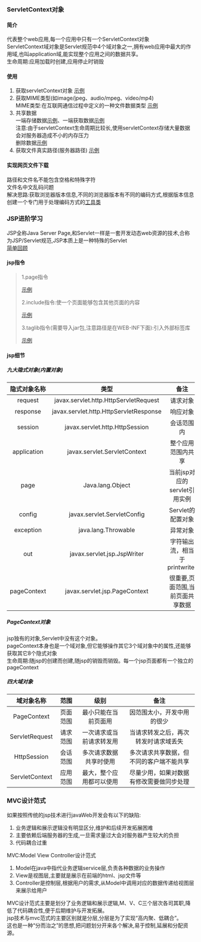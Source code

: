 ### ServletContext对象
#### 简介
代表整个web应用,每一个应用中只有一个ServletContext对象  
ServletContext域对象是Servlet规范中4个域对象之一,拥有web应用中最大的作用域,也叫application域,能实现整个应用之间的数据共享。  
生命周期:应用加载时创建,应用停止时销毁
#### 使用
1. 获取servletContext对象 
   [示例](src/com/entropy/test/ServletContextTest.java)
2. 获取MIME类型(如image/jpeg、audio/mpeg、video/mp4)  
   MIME类型:在互联网通信过程中定义的一种文件数据类型
   [示例](src/com/entropy/test/MIMETest.java)
3. 共享数据  
   一端存储数据[示例](src/com/entropy/test/DataSaveTest.java)、一端获取数据[示例](src/com/entropy/test/DataShareTest.java)  
   注意:由于servletContext生命周期比较长,使用servletContext存储大量数据会对服务器造成不小的内存压力  
   删除数据[示例](src/com/entropy/test/DataCleanTest.java)
4. 获取文件真实路径(服务器路径)
   [示例](src/com/entropy/test/PathInfo.java)  
#### 实现网页文件下载  
路径和文件名不能包含空格和特殊字符  
文件名中文乱码问题  
解决思路:获取浏览器版本信息,不同的浏览器版本有不同的编码方式,根据版本信息创建一个专门用于处理编码方式的[工具类](src/com/entropy/util/EncodeUtil.java)

### JSP进阶学习
JSP全称Java Server Page,和Servlet一样是一套开发动态web资源的技术,合称为JSP/Servlet规范,JSP本质上是一种特殊的Servlet  
[简单回顾](web/index.jsp)  
#### jsp指令
> 1.page指令
>
> [示例](web/page.jsp)
>
> 2.include指令:使一个页面能够包含其他页面的内容
>
> [示例](web/include.jsp)
>
> 3.taglib指令(需要导入jar包,注意路径是在WEB-INF下面):引入外部标签库
>
> [示例](web/taglib.jsp)
#### jsp细节
##### 九大隐式对象(内置对象)

| 隐式对象名称 |                  类型                  |               备注               |
| :----------: | :------------------------------------: | :------------------------------: |
|   request    | javax.servlet.http.HttpServletRequest  |             请求对象             |
|   response   | javax.servlet.http.HttpServletResponse |             响应对象             |
|   session    |     javax.servlet.http.HttpSession     |            会话范围内            |
| application  |      javax.servlet.ServletContext      |        整个应用范围内共享        |
|     page     |            Java.lang.Object            |   当前jsp对应的servlet引用实例   |
|    config    |      javax.servlet.ServletConfig       |        Servlet的配置对象         |
|  exception   |          java.lang.Throwable           |             异常对象             |
|     out      |      javax.servlet.jsp.JspWriter       |  字符输出流，相当于printwriter   |
| pageContext  |     javax.servlet.jsp.PageContext      | 很重要,页面范围,当前页面共享数据 |

##### PageContext对象  
jsp独有的对象,Servlet中没有这个对象。  
pageContext本身也是一个域对象,但它能够操作其它3个域对象中的属性,还能够获取其它8个隐式对象  
生命周期:随jsp的创建而创建,随jsp的销毁而销毁。每一个jsp页面都有一个独立的pageContext
##### 四大域对象

| 域对象名称     | 范围     |      级别      | 备注                                     |
| :--------------: | :--------: |:------------:| :----------------------------------------: |
| PageContext    | 页面范围 |  最小只能在当前页面用  | 因范围太小，开发中用的很少               |
| ServletRequest | 请求范围 | 一次请求或当前请求转发用 | 当请求转发之后，再次转发时请求域丢失     |
| HttpSession    | 会话范围 | 多次请求数据共享时使用  | 多次请求共享数据，但不同的客户端不能共享 |
| ServletContext | 应用范围 | 最大，整个应用都可以使用 | 尽量少用，如果对数据有修改需要做同步处理 |

### MVC设计范式
如果按照传统的jsp技术进行javaWeb开发会有以下的缺陷:
1. 业务逻辑和展示逻辑没有明显区分,维护和后续开发拓展困难
2. 主要依赖后端服务器的生成,一旦需求量过大会对服务器产生较大的负担
3. 代码耦合过重

MVC:Model View Controller设计范式
1. Model在java中指代业务逻辑service层,负责各种数据的业务操作
2. View是视图层,主要就是展示在前端的html、jsp文件等
3. Controller是控制层,根据用户的需求,从Model中调用对应的数据传递给视图层来展示给用户

MVC设计范式主要是划分了业务逻辑和展示逻辑,M、V、C三个层次各司其职,降低了代码耦合性,便于后期维护与开发拓展。  
jsp技术与mvc范式的主要区别就是分层,分层是为了实现“高内聚、低耦合”。  
这也是一种“分而治之”的思想,把问题划分开来各个解决,易于控制,延展和分配资源。